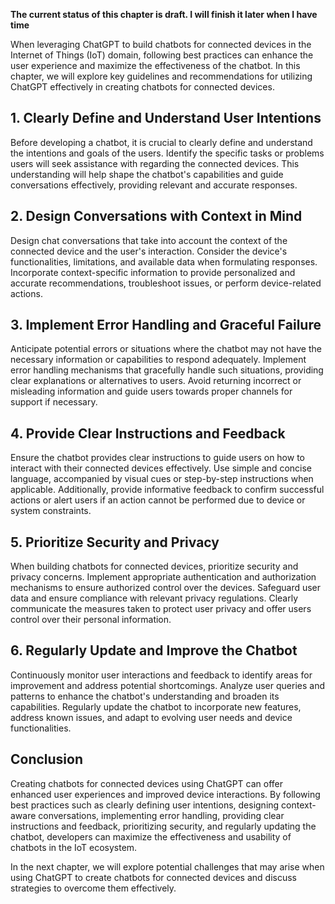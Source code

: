 **The current status of this chapter is draft. I will finish it later when I have time**

When leveraging ChatGPT to build chatbots for connected devices in the Internet of Things (IoT) domain, following best practices can enhance the user experience and maximize the effectiveness of the chatbot. In this chapter, we will explore key guidelines and recommendations for utilizing ChatGPT effectively in creating chatbots for connected devices.

**1. Clearly Define and Understand User Intentions**
----------------------------------------------------

Before developing a chatbot, it is crucial to clearly define and understand the intentions and goals of the users. Identify the specific tasks or problems users will seek assistance with regarding the connected devices. This understanding will help shape the chatbot's capabilities and guide conversations effectively, providing relevant and accurate responses.

**2. Design Conversations with Context in Mind**
------------------------------------------------

Design chat conversations that take into account the context of the connected device and the user's interaction. Consider the device's functionalities, limitations, and available data when formulating responses. Incorporate context-specific information to provide personalized and accurate recommendations, troubleshoot issues, or perform device-related actions.

**3. Implement Error Handling and Graceful Failure**
----------------------------------------------------

Anticipate potential errors or situations where the chatbot may not have the necessary information or capabilities to respond adequately. Implement error handling mechanisms that gracefully handle such situations, providing clear explanations or alternatives to users. Avoid returning incorrect or misleading information and guide users towards proper channels for support if necessary.

**4. Provide Clear Instructions and Feedback**
----------------------------------------------

Ensure the chatbot provides clear instructions to guide users on how to interact with their connected devices effectively. Use simple and concise language, accompanied by visual cues or step-by-step instructions when applicable. Additionally, provide informative feedback to confirm successful actions or alert users if an action cannot be performed due to device or system constraints.

**5. Prioritize Security and Privacy**
--------------------------------------

When building chatbots for connected devices, prioritize security and privacy concerns. Implement appropriate authentication and authorization mechanisms to ensure authorized control over the devices. Safeguard user data and ensure compliance with relevant privacy regulations. Clearly communicate the measures taken to protect user privacy and offer users control over their personal information.

**6. Regularly Update and Improve the Chatbot**
-----------------------------------------------

Continuously monitor user interactions and feedback to identify areas for improvement and address potential shortcomings. Analyze user queries and patterns to enhance the chatbot's understanding and broaden its capabilities. Regularly update the chatbot to incorporate new features, address known issues, and adapt to evolving user needs and device functionalities.

**Conclusion**
--------------

Creating chatbots for connected devices using ChatGPT can offer enhanced user experiences and improved device interactions. By following best practices such as clearly defining user intentions, designing context-aware conversations, implementing error handling, providing clear instructions and feedback, prioritizing security, and regularly updating the chatbot, developers can maximize the effectiveness and usability of chatbots in the IoT ecosystem.

In the next chapter, we will explore potential challenges that may arise when using ChatGPT to create chatbots for connected devices and discuss strategies to overcome them effectively.
